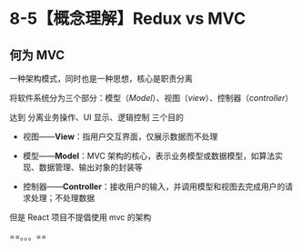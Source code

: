 # 8-5【概念理解】Redux vs MVC



## 何为 MVC

一种架构模式，同时也是一种思想，核心是职责分离

将软件系统分为三个部分：模型（*Model*）、视图（*view*）、控制器（*controller*）

达到 分离业务操作、UI 显示、逻辑控制 三个目的



+ 视图——**View**：指用户交互界面，仅展示数据而不处理

+ 模型——**Model**：MVC 架构的核心，表示业务模型或数据模型，如算法实现、数据管理、输出对象的封装等
+ 控制器——**Controller**：接收用户的输入，并调用模型和视图去完成用户的请求处理；不处理数据



但是 React 项目不提倡使用 mvc 的架构



==。。。==
